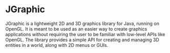 # JGraphic
JGraphic is a lightweight 2D and 3D graphics library for Java, running on OpenGL.
It is meant to be used as an easier way to create graphics applications without
requiring the user to be familiar with low-level APIs like OpenGL. The library
provides a simple API for creating and managing 3D entities in a world, along with
2D menus or GUIs.
